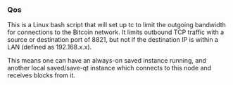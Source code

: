 ### Qos ###

This is a Linux bash script that will set up tc to limit the outgoing bandwidth for connections to the Bitcoin network. It limits outbound TCP traffic with a source or destination port of 8821, but not if the destination IP is within a LAN (defined as 192.168.x.x).

This means one can have an always-on saved instance running, and another local saved/save-qt instance which connects to this node and receives blocks from it.
